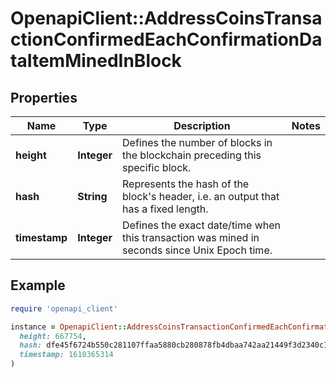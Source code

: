# OpenapiClient::AddressCoinsTransactionConfirmedEachConfirmationDataItemMinedInBlock

## Properties

| Name | Type | Description | Notes |
| ---- | ---- | ----------- | ----- |
| **height** | **Integer** | Defines the number of blocks in the blockchain preceding this specific block. |  |
| **hash** | **String** | Represents the hash of the block&#39;s header, i.e. an output that has a fixed length. |  |
| **timestamp** | **Integer** | Defines the exact date/time when this transaction was mined in seconds since Unix Epoch time. |  |

## Example

```ruby
require 'openapi_client'

instance = OpenapiClient::AddressCoinsTransactionConfirmedEachConfirmationDataItemMinedInBlock.new(
  height: 667754,
  hash: dfe45f6724b550c281107ffaa5880cb280878fb4dbaa742aa21449f3d2340c13,
  timestamp: 1610365314
)
```


